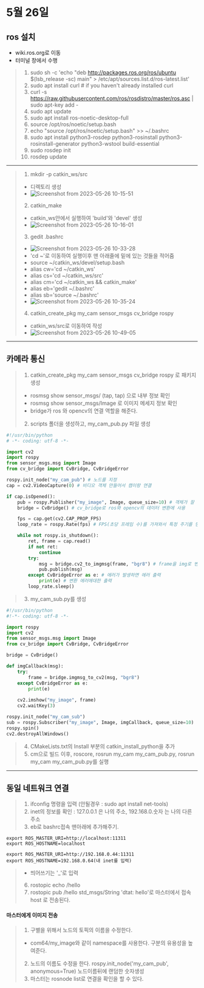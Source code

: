 # 5월 26일

## ros 설치
- wiki.ros.org로 이동
- 터미널 창에서 수행
> 1. sudo sh -c 'echo "deb http://packages.ros.org/ros/ubuntu $(lsb_release -sc) main" > /etc/apt/sources.list.d/ros-latest.list'
> 2. sudo apt install curl # if you haven't already installed curl
> 3. curl -s https://raw.githubusercontent.com/ros/rosdistro/master/ros.asc | sudo apt-key add -
> 4. sudo apt update
> 5. sudo apt install ros-noetic-desktop-full
> 6. source /opt/ros/noetic/setup.bash
> 7. echo "source /opt/ros/noetic/setup.bash" >> ~/.bashrc
> 8. sudo apt install python3-rosdep python3-rosinstall python3-rosinstall-generator python3-wstool build-essential
> 9. sudo rosdep init
> 10. rosdep update
-------------------------------------------------------------------------------------------------------------
> 1. mkdir -p catkin_ws/src 
  > - 디렉토리 생성
  > - ![Screenshot from 2023-05-26 10-15-51](https://github.com/ajhwan/OpenCV_study/assets/129160008/e88e0ed0-87b4-46f1-b6b0-c4d414a60258)
> 2. catkin_make
  > - catkin_ws안에서 실행하여 'build'와 'devel' 생성
  > - ![Screenshot from 2023-05-26 10-16-01](https://github.com/ajhwan/OpenCV_study/assets/129160008/ae02ebb2-53bc-4070-949c-c149add9ca27)
> 3. gedit .bashrc
  > - ![Screenshot from 2023-05-26 10-33-28](https://github.com/ajhwan/OpenCV_study/assets/129160008/a759d8b0-521f-4524-8929-af864b091d5b) 
  > - 'cd ~'로 이동하여 실행이후 맨 아래줄에 밑에 있는 것들을 적어줌
  > - source ~/catkin_ws/devel/setup.bash
  > - alias cw='cd ~/catkin_ws'
  > - alias cs='cd ~/catkin_ws/src'
  > - alias cm='cd ~/catkin_ws && catkin_make'
  > - alias eb='gedit ~/.bashrc'
  > - alias sb='source ~/.bashrc'
  > - ![Screenshot from 2023-05-26 10-35-24](https://github.com/ajhwan/OpenCV_study/assets/129160008/bc869a4d-ee88-4856-8720-35b10aaffe6e)
> 4. catkin_create_pkg my_cam sensor_msgs cv_bridge rospy
  > - catkin_ws/src로 이동하여 작성
  > - ![Screenshot from 2023-05-26 10-49-05](https://github.com/ajhwan/OpenCV_study/assets/129160008/1a951126-cc6b-42fb-822d-287c05254c5b)

-----------------------------------------------------------------------------------------------------------------

## 카메라 통신
> 1. catkin_create_pkg my_cam sensor_msgs cv_bridge rospy 로 패키지 생성
> * rosmsg show sensor_msgs/ (tap, tap) 으로 내부 정보 확인
> * rosmsg show sensor_msgs/Image 로 이미지 메세지 정보 확인
> * bridge가 ros 와 opencv의 연결 역할을 해준다.
> 2. scripts 폴더을 생성하고, my_cam_pub.py 파일 생성

```python
#!/usr/bin/python
# -*- coding: utf-8 -*-

import cv2
import rospy
from sensor_msgs.msg import Image
from cv_bridge import CvBridge, CvBridgeError

rospy.init_node("my_cam_pub") # 노드를 지정
cap = cv2.VideoCapture(0) # 비디오 객체 만들어서 캠이랑 연결

if cap.isOpened():
    pub = rospy.Publisher("my_image", Image, queue_size=10) # 객체가 잘 연결되었을 때 퍼블리셔 생성
    bridge = CvBridge() # cv_bridge로 ros와 opencv의 데이터 변환에 사용

    fps = cap.get(cv2.CAP_PROP_FPS)
    loop_rate = rospy.Rate(fps) # FPS(초당 프레임 수)를 가져와서 특정 주기를 만들어줌

    while not rospy.is_shutdown(): 
        ret, frame = cap.read()
        if not ret:
            continue
        try:
            msg = bridge.cv2_to_imgmsg(frame, "bgr8") # frame을 img로 변환을 시켜준다. bgr8의 인코딩 사용
            pub.publish(msg)
        except CvBridgeError as e: # 에러가 발생하면 에러 출력
            print(e) # 변환 에러에대한 출력
        loop_rate.sleep()
```

> 3. my_cam_sub.py를 생성

```python
#!/usr/bin/python
#!-*- coding: utf-8 -*-

import rospy
import cv2
from sensor_msgs.msg import Image
from cv_bridge import CvBridge, CvBridgeError

bridge = CvBridge()

def imgCallback(msg):
    try:
        frame = bridge.imgmsg_to_cv2(msg, "bgr8")
    except CvBridgeError as e:
        print(e)
    
    cv2.imshow("my_image", frame)
    cv2.waitKey(3)

rospy.init_node("my_cam_sub")
sub = rospy.Subscriber("my_image", Image, imgCallback, queue_size=10)
rospy.spin()
cv2.destroyAllWindows()
```

> 4. CMakeLists.txt의 Install 부분의 catkin_install_python을 추가
> 5. cm으로 빌드 이후, roscore, rosrun my_cam my_cam_pub.py, rosrun my_cam my_cam_pub.py를 실행
----------------------------------------------------------------------------------------------------------------
## 동일 네트워크 연결

> 1. ifconfig 명령을 입력 (안될경우 : sudo apt install net-tools)
> 2. inet의 정보를 확인 : 127.0.0.1 은 나의 주소, 192.168.0.숫자 는 나의 다른 주소
> 3. eb로 bashrc접속 맨아래에 추가해주기.
```
export ROS_MASTER_URI=http://localhost:11311
export ROS_HOSTNAME=localhost

export ROS_MASTER_URI=http://192.168.0.44:11311
export ROS_HOSTNAME=192.168.0.64(내 inet를 입력)
```
> * 띄어쓰기는 '_'로 입력
> 6. rostopic echo /hello
> 7. rostopic pub /hello std_msgs/String 'dtat: hello'로 마스터에서 접속 host 로 전송된다.

#### 마스터에게 이미지 전송
> 1. 구별을 위해서 노드의 토픽의 이름을 수정한다.
>   * com64/my_image와 같이 namespace를 사용한다. 구분의 유용성을 높여준다.
> 2. 노드의 이름도 수정을 한다. rospy.init_node('my_cam_pub', anonymous=True) 노드이름뒤에 랜덤한 숫자생성
> 3. 마스터는 rosnode list로 연결을 확인을 할 수 있다.



